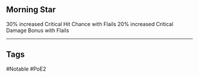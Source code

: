 ## Morning Star
30% increased Critical Hit Chance with Flails
20% increased Critical Damage Bonus with Flails

---
## Tags
#Notable
#PoE2
